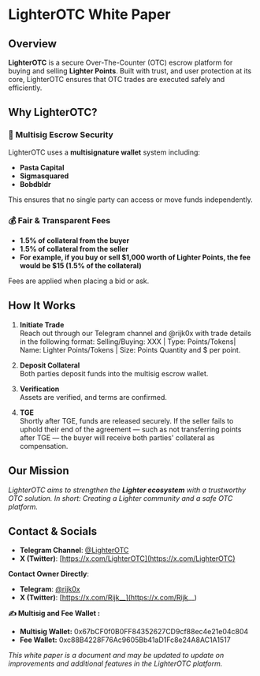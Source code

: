 # LighterOTC White Paper

## Overview
**LighterOTC** is a secure Over-The-Counter (OTC) escrow platform for buying and selling **Lighter Points**. Built with trust, and user protection at its core, LighterOTC ensures that OTC trades are executed safely and efficiently.

## Why LighterOTC?

### 🔐 Multisig Escrow Security
LighterOTC uses a **multisignature wallet** system including:
- **Pasta Capital**
- **Sigmasquared**
- **Bobdbldr**

This ensures that no single party can access or move funds independently.

### 💰 Fair & Transparent Fees
- **1.5% of collateral from the buyer**
- **1.5% of collateral from the seller**
- **For example, if you buy or sell $1,000 worth of Lighter Points, the fee would be $15 (1.5% of the collateral)**

Fees are applied when placing a bid or ask.

## How It Works

1. **Initiate Trade**  
   Reach out through our Telegram channel and @rijk0x with trade details in the following format: Selling/Buying: XXX | Type: Points/Tokens| Name: Lighter Points/Tokens | Size: Points Quantity and $ per point.

3. **Deposit Collateral**  
   Both parties deposit funds into the multisig escrow wallet.

4. **Verification**  
   Assets are verified, and terms are confirmed.

5. **TGE**  
   Shortly after TGE, funds are released securely. If the seller fails to uphold their end of the agreement — such as not transferring points after TGE — the buyer will receive both parties' collateral as compensation.

## Our Mission
*LighterOTC aims to strengthen the **Lighter ecosystem** with a trustworthy OTC solution. In short: Creating a Lighter community and a safe OTC platform.*

## Contact & Socials

- **Telegram Channel**: [@LighterOTC](https://t.me/LighterOTC)
- **X (Twitter)**: [https://x.com/LighterOTC](https://x.com/LighterOTC)

**Contact Owner Directly**:
- **Telegram**: [@rijk0x](https://t.me/rijk0x)
- **X (Twitter)**: [https://x.com/Rijk__](https://x.com/Rijk__)

**✍️ Multisig and Fee Wallet :**
- **Multisig Wallet:** 0x67bCF0f0B0FF84352627CD9cf88ec4e21e04c804
- **Fee Wallet:** 0xc88B4228F76Ac9605Bb41aD1Fc8e24A8AC1A1517

*This white paper is a document and may be updated to update on improvements and additional features in the LighterOTC platform.*
